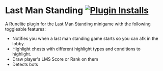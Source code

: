 # Last Man Standing [![Plugin Installs](http://img.shields.io/endpoint?url=https://i.pluginhub.info/shields/installs/plugin/lms-start-notifier)](https://runelite.net/plugin-hub/Patrick)
A Runelite plugin for the Last Man Standing minigame with the following toggleable features:
- Notifies you when a last man standing game starts so you can afk in the lobby.
- Highlight chests with different highlight types and conditions to highlight.
- Draw player's LMS Score or Rank on them
- Detects bots
